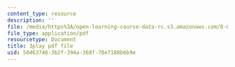 ```yaml
---
content_type: resource
description: ''
file: /media/https%3A/open-learning-course-data-rc.s3.amazonaws.com/8-03sc-physics-iii-vibrations-and-waves-fall-2016/584637463b2f394a368f78e7188b6b9e_fTACO13q2oU.pdf
file_type: application/pdf
resourcetype: Document
title: 3play pdf file
uid: 58463746-3b2f-394a-368f-78e7188b6b9e
---
```

